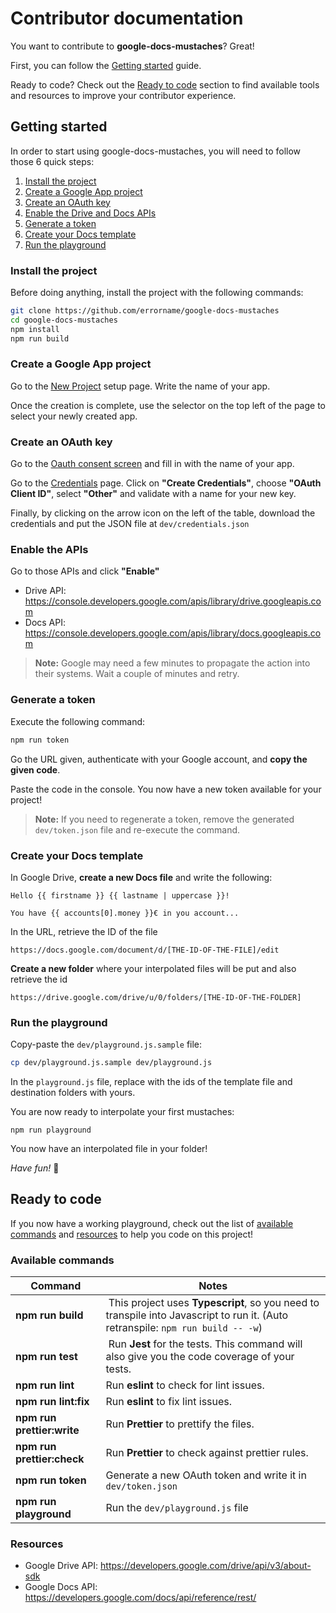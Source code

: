 # Contributor documentation

You want to contribute to **google-docs-mustaches**? Great!

First, you can follow the [Getting started](#getting-started) guide.

Ready to code? Check out the [Ready to code](#ready-to-code) section to find available tools and resources to improve your contributor experience.

## Getting started

In order to start using google-docs-mustaches, you will need to follow those 6 quick steps:

1. [Install the project](#install-the-project)
2. [Create a Google App project](#create-a-google-app-project)
3. [Create an OAuth key](#create-an-oauth-key)
4. [Enable the Drive and Docs APIs](#enable-the-drive-and-docs-apis)
5. [Generate a token](#generate-a-token)
6. [Create your Docs template](#create-your-docs-template)
7. [Run the playground](#run-the-playground)

### Install the project

Before doing anything, install the project with the following commands:

```bash
git clone https://github.com/errorname/google-docs-mustaches
cd google-docs-mustaches
npm install
npm run build
```

### Create a Google App project

Go to the [New Project](https://console.developers.google.com/projectcreate) setup page. Write the name of your app.

Once the creation is complete, use the selector on the top left of the page to select your newly created app.

### Create an OAuth key

Go to the [Oauth consent screen](https://console.developers.google.com/apis/credentials/consent) and fill in with the name of your app.

Go to the [Credentials](https://console.developers.google.com/apis/credentials) page. Click on **"Create Credentials"**, choose **"OAuth Client ID"**, select **"Other"** and validate with a name for your new key.

Finally, by clicking on the arrow icon on the left of the table, download the credentials and put the JSON file at `dev/credentials.json`

### Enable the APIs

Go to those APIs and click **"Enable"**

- Drive API: https://console.developers.google.com/apis/library/drive.googleapis.com
- Docs API: https://console.developers.google.com/apis/library/docs.googleapis.com

> **Note:** Google may need a few minutes to propagate the action into their systems. Wait a couple of minutes and retry.

### Generate a token

Execute the following command:

```bash
npm run token
```

Go the URL given, authenticate with your Google account, and **copy the given code**.

Paste the code in the console. You now have a new token available for your project!

> **Note:** If you need to regenerate a token, remove the generated `dev/token.json` file and re-execute the command.

### Create your Docs template

In Google Drive, **create a new Docs file** and write the following:

```
Hello {{ firstname }} {{ lastname | uppercase }}!

You have {{ accounts[0].money }}€ in you account...
```

In the URL, retrieve the ID of the file

```
https://docs.google.com/document/d/[THE-ID-OF-THE-FILE]/edit
```

**Create a new folder** where your interpolated files will be put and also retrieve the id

```
https://drive.google.com/drive/u/0/folders/[THE-ID-OF-THE-FOLDER]
```

### Run the playground

Copy-paste the `dev/playground.js.sample` file:

```bash
cp dev/playground.js.sample dev/playground.js
```

In the `playground.js` file, replace with the ids of the template file and destination folders with yours.

You are now ready to interpolate your first mustaches:

```
npm run playground
```

You now have an interpolated file in your folder!

_Have fun!_ :rocket:

## Ready to code

If you now have a working playground, check out the list of [available commands](#available-commands) and [resources](#resources) to help you code on this project!

### Available commands

<!-- prettier-ignore-start -->

| Command | Notes |
|---|---|
| **npm run build** | This project uses **Typescript**, so you need to transpile into Javascript to run it. (Auto retranspile: `npm run build -- -w`) |
| **npm run test** | Run **Jest** for the tests. This command will also give you the code coverage of your tests. |
| **npm run lint** | Run **eslint** to check for lint issues. |
| **npm run lint:fix** | Run **eslint** to fix lint issues. |
| **npm run prettier:write** | Run **Prettier** to prettify the files. |
| **npm run prettier:check** | Run **Prettier** to check against prettier rules. |
| **npm run token** | Generate a new OAuth token and write it in `dev/token.json` |
| **npm run playground** | Run the `dev/playground.js` file |

<!-- prettier-ignore-end -->

### Resources

- Google Drive API: https://developers.google.com/drive/api/v3/about-sdk
- Google Docs API: https://developers.google.com/docs/api/reference/rest/
